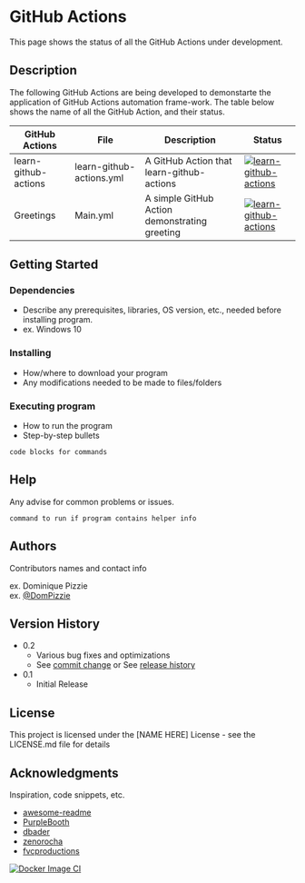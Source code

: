 # GitHub Actions

This page shows the status of all the GitHub Actions under development.

## Description

The following GitHub Actions are being developed to demonstarte the application of GitHub Actions automation frame-work.  The table below shows the name of all the GitHub Action, and their status.

| GitHub Actions | File |Description | Status | 
| --- | --- |--- |--- |
| learn-github-actions | learn-github-actions.yml | A GitHub Action that learn-github-actions | [![learn-github-actions](https://github.com/incognito187/githubactions/actions/workflows/learn-github-actions.yml/badge.svg?event=status)](https://github.com/incognito187/githubactions/actions/workflows/learn-github-actions.yml) |
| Greetings | Main.yml | A simple GitHub Action demonstrating greeting | [![learn-github-actions](https://github.com/incognito187/githubactions/actions/workflows/learn-github-actions.yml/badge.svg?event=status)](https://github.com/incognito187/githubactions/actions/workflows/learn-github-actions.yml) |

## Getting Started

### Dependencies

* Describe any prerequisites, libraries, OS version, etc., needed before installing program.
* ex. Windows 10

### Installing

* How/where to download your program
* Any modifications needed to be made to files/folders

### Executing program

* How to run the program
* Step-by-step bullets
```
code blocks for commands
```

## Help

Any advise for common problems or issues.
```
command to run if program contains helper info
```

## Authors

Contributors names and contact info

ex. Dominique Pizzie  
ex. [@DomPizzie](https://twitter.com/dompizzie)

## Version History

* 0.2
    * Various bug fixes and optimizations
    * See [commit change]() or See [release history]()
* 0.1
    * Initial Release

## License

This project is licensed under the [NAME HERE] License - see the LICENSE.md file for details

## Acknowledgments

Inspiration, code snippets, etc.
* [awesome-readme](https://github.com/matiassingers/awesome-readme)
* [PurpleBooth](https://gist.github.com/PurpleBooth/109311bb0361f32d87a2)
* [dbader](https://github.com/dbader/readme-template)
* [zenorocha](https://gist.github.com/zenorocha/4526327)
* [fvcproductions](https://gist.github.com/fvcproductions/1bfc2d4aecb01a834b46)

[![Docker Image CI](https://github.com/incognito187/githubactions/actions/workflows/docker-image.yml/badge.svg?event=status)](https://github.com/incognito187/githubactions/actions/workflows/docker-image.yml)